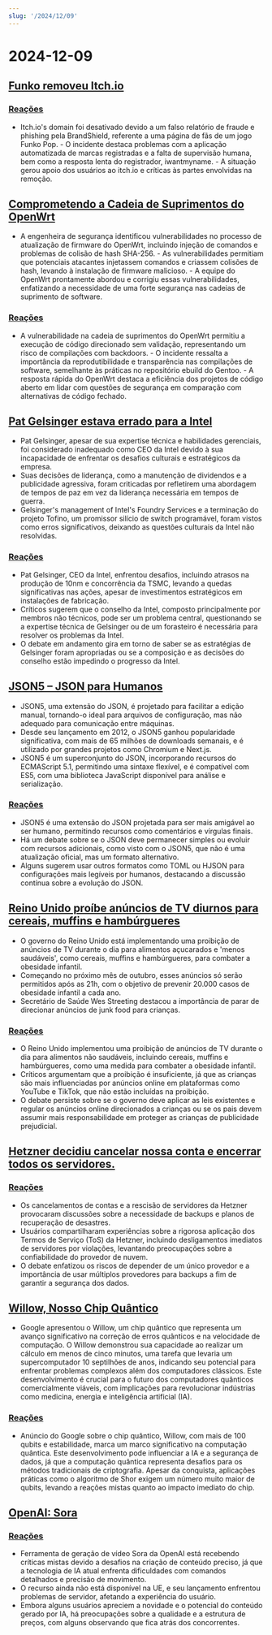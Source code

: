 ```yaml
---
slug: '/2024/12/09'
---
```


# 2024-12-09

## [Funko removeu Itch.io](https://bsky.app/profile/itch.io/post/3lcu6h465bs2n)

### [Reações](https://news.ycombinator.com/item?id=42363727)

- Itch.io's domain foi desativado devido a um falso relatório de fraude e phishing pela BrandShield, referente a uma página de fãs de um jogo Funko Pop. - O incidente destaca problemas com a aplicação automatizada de marcas registradas e a falta de supervisão humana, bem como a resposta lenta do registrador, iwantmyname. - A situação gerou apoio dos usuários ao itch.io e críticas às partes envolvidas na remoção.

## [Comprometendo a Cadeia de Suprimentos do OpenWrt](https://flatt.tech/research/posts/compromising-openwrt-supply-chain-sha256-collision/)

- A engenheira de segurança identificou vulnerabilidades no processo de atualização de firmware do OpenWrt, incluindo injeção de comandos e problemas de colisão de hash SHA-256. - As vulnerabilidades permitiam que potenciais atacantes injetassem comandos e criassem colisões de hash, levando à instalação de firmware malicioso. - A equipe do OpenWrt prontamente abordou e corrigiu essas vulnerabilidades, enfatizando a necessidade de uma forte segurança nas cadeias de suprimento de software.

### [Reações](https://news.ycombinator.com/item?id=42363102)

- A vulnerabilidade na cadeia de suprimentos do OpenWrt permitiu a execução de código direcionado sem validação, representando um risco de compilações com backdoors. - O incidente ressalta a importância da reprodutibilidade e transparência nas compilações de software, semelhante às práticas no repositório ebuild do Gentoo. - A resposta rápida do OpenWrt destaca a eficiência dos projetos de código aberto em lidar com questões de segurança em comparação com alternativas de código fechado.

## [Pat Gelsinger estava errado para a Intel](https://bcantrill.dtrace.org/2024/12/08/why-gelsinger-was-wrong-for-intel/)

- Pat Gelsinger, apesar de sua expertise técnica e habilidades gerenciais, foi considerado inadequado como CEO da Intel devido à sua incapacidade de enfrentar os desafios culturais e estratégicos da empresa.
- Suas decisões de liderança, como a manutenção de dividendos e a publicidade agressiva, foram criticadas por refletirem uma abordagem de tempos de paz em vez da liderança necessária em tempos de guerra.
- Gelsinger's management of Intel's Foundry Services e a terminação do projeto Tofino, um promissor silício de switch programável, foram vistos como erros significativos, deixando as questões culturais da Intel não resolvidas.

### [Reações](https://news.ycombinator.com/item?id=42361955)

- Pat Gelsinger, CEO da Intel, enfrentou desafios, incluindo atrasos na produção de 10nm e concorrência da TSMC, levando a quedas significativas nas ações, apesar de investimentos estratégicos em instalações de fabricação.
- Críticos sugerem que o conselho da Intel, composto principalmente por membros não técnicos, pode ser um problema central, questionando se a expertise técnica de Gelsinger ou de um forasteiro é necessária para resolver os problemas da Intel.
- O debate em andamento gira em torno de saber se as estratégias de Gelsinger foram apropriadas ou se a composição e as decisões do conselho estão impedindo o progresso da Intel.

## [JSON5 – JSON para Humanos](https://json5.org/)

- JSON5, uma extensão do JSON, é projetado para facilitar a edição manual, tornando-o ideal para arquivos de configuração, mas não adequado para comunicação entre máquinas.
- Desde seu lançamento em 2012, o JSON5 ganhou popularidade significativa, com mais de 65 milhões de downloads semanais, e é utilizado por grandes projetos como Chromium e Next.js.
- JSON5 é um superconjunto do JSON, incorporando recursos do ECMAScript 5.1, permitindo uma sintaxe flexível, e é compatível com ES5, com uma biblioteca JavaScript disponível para análise e serialização.

### [Reações](https://news.ycombinator.com/item?id=42360681)

- JSON5 é uma extensão do JSON projetada para ser mais amigável ao ser humano, permitindo recursos como comentários e vírgulas finais.
- Há um debate sobre se o JSON deve permanecer simples ou evoluir com recursos adicionais, como visto com o JSON5, que não é uma atualização oficial, mas um formato alternativo.
- Alguns sugerem usar outros formatos como TOML ou HJSON para configurações mais legíveis por humanos, destacando a discussão contínua sobre a evolução do JSON.

## [Reino Unido proíbe anúncios de TV diurnos para cereais, muffins e hambúrgueres](https://www.france24.com/en/live-news/20241204-uk-bans-daytime-tv-ads-for-cereals-muffins-and-burgers)

- O governo do Reino Unido está implementando uma proibição de anúncios de TV durante o dia para alimentos açucarados e 'menos saudáveis', como cereais, muffins e hambúrgueres, para combater a obesidade infantil.
- Começando no próximo mês de outubro, esses anúncios só serão permitidos após as 21h, com o objetivo de prevenir 20.000 casos de obesidade infantil a cada ano.
- Secretário de Saúde Wes Streeting destacou a importância de parar de direcionar anúncios de junk food para crianças.

### [Reações](https://news.ycombinator.com/item?id=42359836)

- O Reino Unido implementou uma proibição de anúncios de TV durante o dia para alimentos não saudáveis, incluindo cereais, muffins e hambúrgueres, como uma medida para combater a obesidade infantil.
- Críticos argumentam que a proibição é insuficiente, já que as crianças são mais influenciadas por anúncios online em plataformas como YouTube e TikTok, que não estão incluídas na proibição.
- O debate persiste sobre se o governo deve aplicar as leis existentes e regular os anúncios online direcionados a crianças ou se os pais devem assumir mais responsabilidade em proteger as crianças de publicidade prejudicial.

## [Hetzner decidiu cancelar nossa conta e encerrar todos os servidores.](https://mastodon.social/@kiwix/113622081750449356)

### [Reações](https://news.ycombinator.com/item?id=42365295)

- Os cancelamentos de contas e a rescisão de servidores da Hetzner provocaram discussões sobre a necessidade de backups e planos de recuperação de desastres.
- Usuários compartilharam experiências sobre a rigorosa aplicação dos Termos de Serviço (ToS) da Hetzner, incluindo desligamentos imediatos de servidores por violações, levantando preocupações sobre a confiabilidade do provedor de nuvem.
- O debate enfatizou os riscos de depender de um único provedor e a importância de usar múltiplos provedores para backups a fim de garantir a segurança dos dados.

## [Willow, Nosso Chip Quântico](https://blog.google/technology/research/google-willow-quantum-chip/)

- Google apresentou o Willow, um chip quântico que representa um avanço significativo na correção de erros quânticos e na velocidade de computação. O Willow demonstrou sua capacidade ao realizar um cálculo em menos de cinco minutos, uma tarefa que levaria um supercomputador 10 septilhões de anos, indicando seu potencial para enfrentar problemas complexos além dos computadores clássicos. Este desenvolvimento é crucial para o futuro dos computadores quânticos comercialmente viáveis, com implicações para revolucionar indústrias como medicina, energia e inteligência artificial (IA).

### [Reações](https://news.ycombinator.com/item?id=42367649)

- Anúncio do Google sobre o chip quântico, Willow, com mais de 100 qubits e estabilidade, marca um marco significativo na computação quântica. Este desenvolvimento pode influenciar a IA e a segurança de dados, já que a computação quântica representa desafios para os métodos tradicionais de criptografia. Apesar da conquista, aplicações práticas como o algoritmo de Shor exigem um número muito maior de qubits, levando a reações mistas quanto ao impacto imediato do chip.

## [OpenAI: Sora](https://sora.com/)

### [Reações](https://news.ycombinator.com/item?id=42368604)

- Ferramenta de geração de vídeo Sora da OpenAI está recebendo críticas mistas devido a desafios na criação de conteúdo preciso, já que a tecnologia de IA atual enfrenta dificuldades com comandos detalhados e precisão de movimento.
- O recurso ainda não está disponível na UE, e seu lançamento enfrentou problemas de servidor, afetando a experiência do usuário.
- Embora alguns usuários apreciem a novidade e o potencial do conteúdo gerado por IA, há preocupações sobre a qualidade e a estrutura de preços, com alguns observando que fica atrás dos concorrentes.

<head>
  <meta property="og:title" content="Funko removeu Itch.io" />
  <meta property="og:type" content="website" />
  <meta property="og:image" content="https://og.cho.sh/api/og/?title=Funko%20removeu%20Itch.io&subheading=segunda-feira%2C%209%20de%20dezembro%20de%202024%3A%20Resumo%20do%20Hacker%20News" />
</head>

